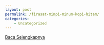 ```yaml
---
layout: post
permalink: /firasat-mimpi-minum-kopi-hitam/
categories:
    - Uncategorized
---
```


[Baca Selengkapnya](/08)
